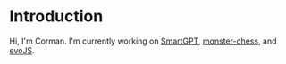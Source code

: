 # Introduction

Hi, I'm Corman. I'm currently working on [SmartGPT](https://github.com/Cormanz/smartgpt), [monster-chess](https://github.com/chesstastic-org/monster-chess), and [evoJS](https://github.com/evo-js/evo).

